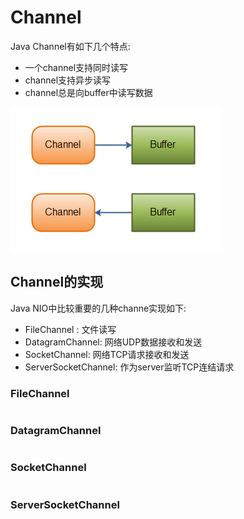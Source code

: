 # Channel

Java Channel有如下几个特点:

* 一个channel支持同时读写
* channel支持异步读写
* channel总是向buffer中读写数据

![](/assets/channel-and-buffer.png)

## Channel的实现

Java NIO中比较重要的几种channe实现如下:

* FileChannel : 文件读写
* DatagramChannel: 网络UDP数据接收和发送
* SocketChannel: 网络TCP请求接收和发送
* ServerSocketChannel: 作为server监听TCP连结请求

### FileChannel

```

```

### DatagramChannel

```

```

### SocketChannel

```

```

### ServerSocketChannel

```

```



